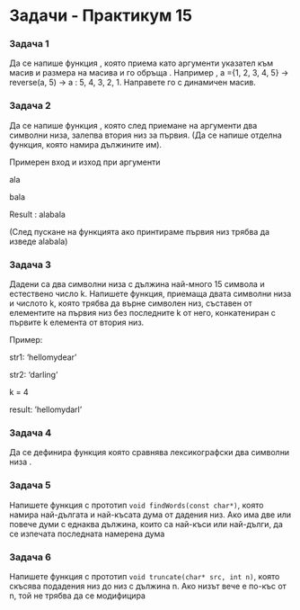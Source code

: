 # Задачи - Практикум 15

### Задача 1 
Да се напише функция , която приема като аргументи указател към масив и размера на масива и го обръща . Например , а ={1, 2, 3, 4, 5} → reverse(a, 5) → a : 5, 4, 3, 2, 1. 
Направете го с динамичен масив.

### Задача 2
Да се напише функция , която след приемане на аргументи два символни низа, залепва втория низ за първия.
(Да се напише отделна функция, която намира дължините им).

Примерен вход и изход при аргументи 

ala 

bala

Result : alabala 

(След пускане на функцията ако принтираме първия низ трябва да изведе alabala)

### Задача 3
Дадени са два символни низа с дължина най-много 15 символа и естествено число k. Напишете функция, приемаща двата символни низа и числото k, която трябва да върне символен низ, съставен от елементите на първия низ без последните k от него, конкатениран с първите k елемента от втория низ.

Пример:

str1: ‘hellomydear’

str2: ‘darling’

k = 4

result: ’hellomydarl’

### Задача 4
Да се дефинира функция която сравнява лексикографски два символни низа
.

### Задача 5
Напишете функция с прототип `void findWords(const char*)`, която намира най-дългата и най-късата дума от дадения низ. Ако има две или повече думи с еднаква дължина, които са най-къси или най-дълги, да се изпечата последната намерена дума

### Задача 6
Напишете функция с прототип `void truncate(char* src, int n)`, която скъсява подадения низ до низ с дължина n. Ако низът вече е по-къс от n, той не трябва да се модифицира

